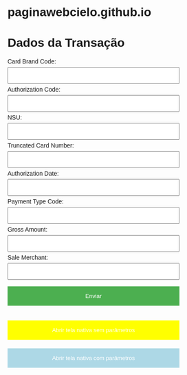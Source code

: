 # paginawebcielo.github.io
<style>
    body {
      font-family: Arial, sans-serif;
      padding: 20px;
      max-width: 400px;
      margin: 0 auto;
    }
    input {
      width: 100%;
      padding: 10px;
      margin: 5px 0;
      box-sizing: border-box;
    }
    button {
      background-color: #4CAF50;
      color: white;
      padding: 15px 20px;
      border: none;
      cursor: pointer;
      width: 100%;
      margin: 10px 0;
    }
    button:hover {
      background-color: #45a049;
    }
    .mensagem-erro, .mensagem-sucesso {
      text-align: center;
      margin-top: 10px;
    }
    .mensagem-erro {
      color: red;
    }
    .mensagem-sucesso {
      color: green;
    }
    .example {
      font-size: 0.8em;
      color: #888;
    }
</style>
<script>
  var obj = {pDouble: 1.99, pString: 'parâmetros', pInt: 2, pBoolean: true}
  var str = JSON.stringify(obj);

  function enviarDados() {
      var cardBrandCode = document.getElementById('cardBrandCode').value;
      var authorizationCode = document.getElementById('authorizationCode').value;
      var nsu = document.getElementById('nsu').value;
      var truncatedCardNumber = document.getElementById('truncatedCardNumber').value;
      var authorizationDate = document.getElementById('authorizationDate').value;
      var paymentTypeCode = document.getElementById('paymentTypeCode').value;
      var grossAmount = document.getElementById('grossAmount').value;
      var saleMerchant = document.getElementById('saleMerchant').value;
      var mensagemErro = document.getElementById('mensagemErro');
      var mensagemSucesso = document.getElementById('mensagemSucesso');

      if (cardBrandCode && authorizationCode && nsu && truncatedCardNumber && authorizationDate && paymentTypeCode && grossAmount && saleMerchant) {
        // Todos os campos preenchidos, pode prosseguir com o envio dos dados
        mensagemSucesso.textContent = 'Dados enviados com sucesso!';
        mensagemErro.textContent = '';

        // Montar os parâmetros em formato JSON
        var params = {
          cardBrandCode: cardBrandCode,
          authorizationCode: authorizationCode,
          nsu: nsu,
          truncatedCardNumber: truncatedCardNumber,
          authorizationDate: authorizationDate,
          paymentTypeCode: paymentTypeCode,
          grossAmount: grossAmount,
          saleMerchant: saleMerchant
        };

        // Converter o objeto em uma string JSON
        var params = JSON.stringify(params);

        // Chamar a função navigateToNativeFlow
        native.navigateToNativeFlow("APP_CANCEL_SALE", params, false);
      } else {
        // Caso algum campo não esteja preenchido, exibe uma mensagem de erro
        mensagemErro.textContent = 'Por favor, preencha todos os campos!';
        mensagemSucesso.textContent = '';
      }
    }
  
</script>


<body>
  <h1>Dados da Transação</h1>
  <label for="cardBrandCode">Card Brand Code:</label>
  <input type="text" id="cardBrandCode"><br>
  <label for="authorizationCode">Authorization Code:</label>
  <input type="text" id="authorizationCode"><br>
  <label for="nsu">NSU:</label>
  <input type="text" id="nsu"><br>
  <label for="truncatedCardNumber">Truncated Card Number:</label>
  <input type="text" id="truncatedCardNumber"><br>
  <label for="authorizationDate">Authorization Date:</label>
  <input type="text" id="authorizationDate"><br>
  <label for="paymentTypeCode">Payment Type Code:</label>
  <input type="text" id="paymentTypeCode"><br>
  <label for="grossAmount">Gross Amount:</label>
  <input type="text" id="grossAmount"><br>
  <label for="saleMerchant">Sale Merchant:</label>
  <input type="text" id="saleMerchant"><br>
  <button onclick="enviarDados()">Enviar</button><p class="mensagem-erro" id="mensagemErro"></p><p class="mensagem-sucesso" id="mensagemSucesso"></p>
</body>
<button style="background-color: yellow;" type="button" onclick="native.navigateToNativeFlow('APP_ANDROID_PIX', null, false);">Abrir tela nativa sem parâmetros</button><br/>
<button style="background-color: lightblue;" type="button" onclick="native.navigateToNativeFlow('APP_ANDROID_PIX', str, true);">Abrir tela nativa com parâmetros</button><br/>
